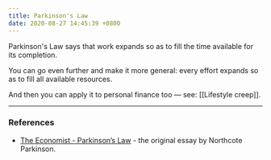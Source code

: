 ```yaml
---
title: Parkinson's Law
date: 2020-08-27 14:45:39 +0800
---
```


Parkinson's Law says that work expands so as to fill the time available for its completion.

You can go even further and make it more general: every effort expands so as to fill all available resources.

And then you can apply it to personal finance too — see: [[Lifestyle creep]].

---

### References
- [The Economist - Parkinson’s Law](https://www.economist.com/news/1955/11/19/parkinsons-law) - the original essay by Northcote Parkinson.